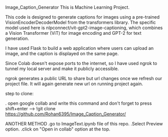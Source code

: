 Image_Caption_Generator
This is Machine Learning Project.

This code is designed to generate captions for images using a pre-trained VisionEncoderDecoderModel from the transformers library. The specific model used here is nlpconnect/vit-gpt2-image-captioning, which combines a Vision Transformer (ViT) for image encoding and GPT-2 for text generation.

I have used Flask to build a web application where users can upload an image, and the caption is displayed on the same page.

Since Colab doesn't expose ports to the internet, so I have used ngrok to tunnel my local server and make it publicly accessible.

ngrok generates a public URL to share but url changes once we refresh our project file. It will again generate new url on running project again.

step to clone:

. open google collab and write this command and don't forget to press shift+enter --> !git clone https://github.com/Rohan6395/Image_Caption_Generator/

ANOTHER METHOD .go to ImageText.ipynb file of this repo. .Select Preview option. .click on "Open in collab" option at the top.

